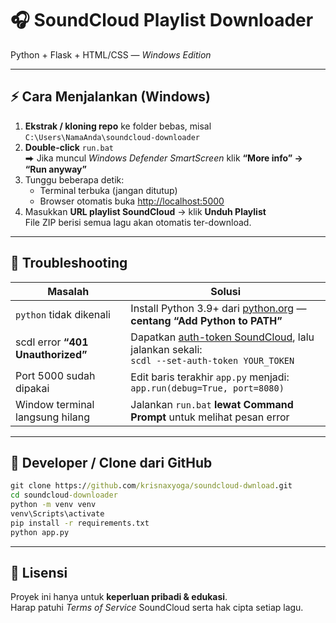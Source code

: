 # 🎧 SoundCloud Playlist Downloader  
Python + Flask + HTML/CSS — *Windows Edition*

---

## ⚡ Cara Menjalankan (Windows)

1. **Ekstrak / kloning repo** ke folder bebas, misal  
   `C:\Users\NamaAnda\soundcloud-downloader`
2. **Double-click** `run.bat`  
   ⮕ Jika muncul *Windows Defender SmartScreen* klik **“More info” → “Run anyway”**
3. Tunggu beberapa detik:
   - Terminal terbuka (jangan ditutup)
   - Browser otomatis buka [http://localhost:5000](http://localhost:5000)
4. Masukkan **URL playlist SoundCloud** → klik **Unduh Playlist**  
   File ZIP berisi semua lagu akan otomatis ter-download.

---

## 🔧 Troubleshooting

| Masalah | Solusi |
|---------|--------|
| `python` tidak dikenali | Install Python 3.9+ dari [python.org](https://www.python.org/) — **centang “Add Python to PATH”** |
| scdl error **“401 Unauthorized”** | Dapatkan [auth-token SoundCloud](https://github.com/flyingrub/scdl#authentication), lalu jalankan sekali: <br>`scdl --set-auth-token YOUR_TOKEN` |
| Port 5000 sudah dipakai | Edit baris terakhir `app.py` menjadi: <br>`app.run(debug=True, port=8080)` |
| Window terminal langsung hilang | Jalankan `run.bat` **lewat Command Prompt** untuk melihat pesan error |

---

## 🧪 Developer / Clone dari GitHub

```cmd
git clone https://github.com/krisnaxyoga/soundcloud-dwnload.git
cd soundcloud-downloader
python -m venv venv
venv\Scripts\activate
pip install -r requirements.txt
python app.py
```

---

## 📄 Lisensi

Proyek ini hanya untuk **keperluan pribadi & edukasi**.  
Harap patuhi *Terms of Service* SoundCloud serta hak cipta setiap lagu.